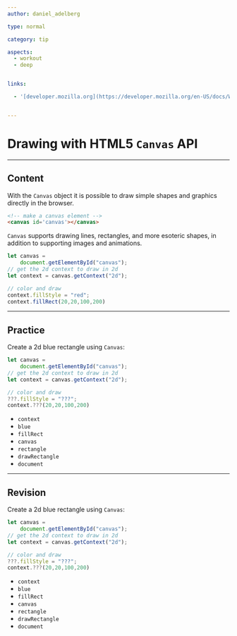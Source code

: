 ```yaml
---
author: daniel_adelberg

type: normal

category: tip

aspects:
  - workout
  - deep


links:

  - '[developer.mozilla.org](https://developer.mozilla.org/en-US/docs/Web/API/Canvas_API/Tutorial){website}'


---
```


# Drawing with HTML5 `Canvas` API

---
## Content

With the `Canvas` object it is possible to draw simple shapes and graphics directly in the browser.


```html
<!-- make a canvas element -->
<canvas id='canvas'></canvas>
```

`Canvas` supports drawing lines, rectangles, and more esoteric shapes, in addition to supporting images and animations.

```javascript
let canvas =
    document.getElementById("canvas");
// get the 2d context to draw in 2d
let context = canvas.getContext("2d");

// color and draw
context.fillStyle = "red";
context.fillRect(20,20,100,200)
```

---
## Practice

Create a 2d blue rectangle using `Canvas`:

```javascript
let canvas =
    document.getElementById("canvas");
// get the 2d context to draw in 2d
let context = canvas.getContext("2d");

// color and draw
???.fillStyle = "???";
context.???(20,20,100,200)
```

* `context`
* `blue`
* `fillRect`
* `canvas`
* `rectangle`
* `drawRectangle`
* `document`

---
## Revision

Create a 2d blue rectangle using `Canvas`:

```javascript
let canvas =
    document.getElementById("canvas");
// get the 2d context to draw in 2d
let context = canvas.getContext("2d");

// color and draw
???.fillStyle = "???";
context.???(20,20,100,200)
```

* `context`
* `blue`
* `fillRect`
* `canvas`
* `rectangle`
* `drawRectangle`
* `document`
 

